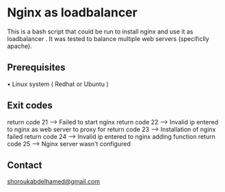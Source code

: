 # Nginx as loadbalancer

This is a bash script that could be run to install nginx and use it as loadbalancer . It was tested to balance multiple web servers (specificlly apache).


## Prerequisites
• Linux system ( Redhat or Ubuntu )

## Exit codes

return code 21 --> Failed to start nginx
return code 22 --> Invalid ip entered to nginx as web server to proxy for
return code 23 --> Installation of nginx failed
return code 24 --> Invalid ip entered to nginx adding function
return code 25 --> Nginx server wasn't configured 

## Contact

shoroukabdelhamed@gmail.com
